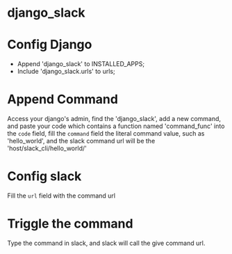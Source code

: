 # django_slack
# Config Django
* Append 'django\_slack' to INSTALLED\_APPS;
* Include 'django\_slack.urls' to urls;
# Append Command
Access your django's admin, find the 'django\_slack', add a new command, and paste your code which contains a function named 'command\_func' into the `code` field, fill the `command` field the literal command value, such as 'hello\_world', and the slack command url will be the 'host/slack\_cli/hello\_world/'
# Config slack
Fill the `url` field with the command url
# Triggle the command
Type the command in slack, and slack will call the give command url.
